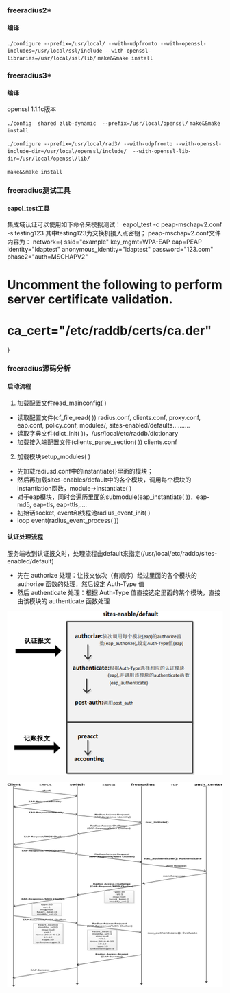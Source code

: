 ### freeradius2*
#### 编译

`./configure --prefix=/usr/local/ --with-udpfromto --with-openssl-includes=/usr/local/ssl/include --with-openssl-libraries=/usr/local/ssl/lib/`
`make&&make install`

### freeradius3*
#### 编译
openssl 1.1.1c版本

`./config  shared zlib-dynamic  --prefix=/usr/local/openssl/`
`make&&make install`

`./configure --prefix=/usr/local/rad3/ --with-udpfromto --with-openssl-include-dir=/usr/local/openssl/include/  --with-openssl-lib-dir=/usr/local/openssl/lib/`

`make&&make install`


### freeradius测试工具
#### eapol_test工具

集成域认证可以使用如下命令来模拟测试：
eapol_test -c peap-mschapv2.conf -s testing123
其中testing123为交换机接入点密钥；
peap-mschapv2.conf文件内容为：
network={
    ssid="example"
     key_mgmt=WPA-EAP
     eap=PEAP
     identity="ldaptest"
     anonymous_identity="ldaptest"
     password="123.com"
    phase2="auth=MSCHAPV2"
#
# Uncomment the following to perform server certificate validation.
# ca_cert="/etc/raddb/certs/ca.der"
}


### freeradius源码分析
#### 启动流程
1. 加载配置文件read_mainconfig( )

* 读取配置文件(cf_file_read( )) radius.conf, clients.conf, proxy.conf, eap.conf, policy.conf, modules/, sites-enabled/defaults……….
* 读取字典文件(dict_init( ))，/usr/local/etc/raddb/dictionary
* 加载接入端配置文件(clients_parse_section( )) clients.conf

2. 加载模块setup_modules( )

* 先加载radiusd.conf中的instantiate{}里面的模块；
* 然后再加载sites-enables/default中的各个模块，调用每个模块的instantiation函数，module->instantiate( )
* 对于eap模块，同时会遍历里面的submodule(eap_instantiate( ))，eap-md5, eap-tls, eap-ttls,….
* 初始话socket, event和线程池radius_event_init( )
* loop event(radius_event_process( ))


#### 认证处理流程
服务端收到认证报文时，处理流程由default来指定(/usr/local/etc/raddb/sites-enabled/default)
* 先在 authorize 处理：让报文依次（有顺序）经过里面的各个模块的 authorize 函数的处理，然后设定 Auth-Type 值
* 然后 authenticate 处理：根据 Auth-Type 值直接选定里面的某个模块，直接由该模块的 authenticate 函数处理
  
![freeradius处理流程](freeradius认证处理流程.png)

![nac自定义流程](nac自定义认证流程.jpg)